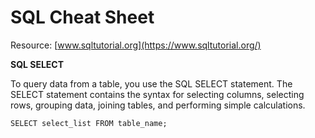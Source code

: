 # SQL Cheat Sheet

Resource: [www.sqltutorial.org](https://www.sqltutorial.org/)

**SQL SELECT**

To query data from a table, you use the SQL SELECT statement. The SELECT statement contains the syntax for selecting columns, selecting rows, grouping data, joining tables, and performing simple calculations.

`SELECT select_list FROM table_name;`